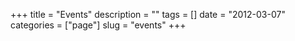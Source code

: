 +++
title = "Events"
description = ""
tags = []
date = "2012-03-07"
categories = ["page"]
slug = "events"
+++

<div class="columns is-centered">
<div class="column is-half is-size-4">



</div>
</div>
